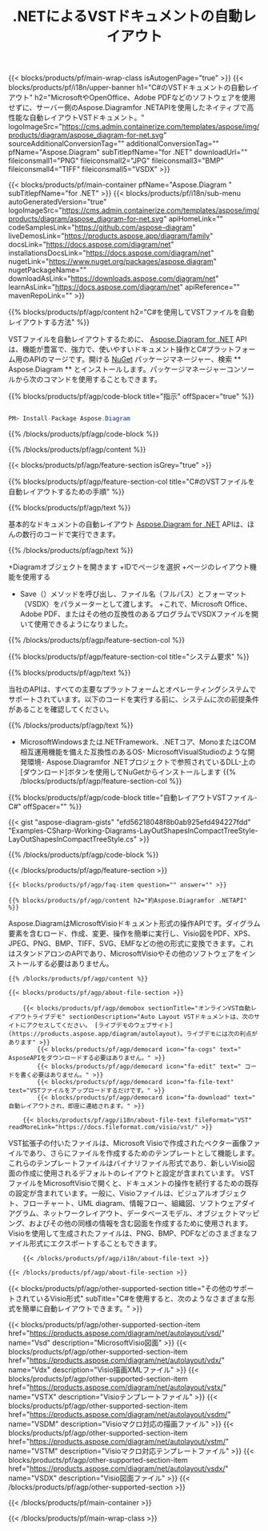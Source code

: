 ﻿---
title: .NETによるVSTドキュメントの自動レイアウト 
weight: 3050
url: /ja/net/autolayout/vst/ 
description: C# .NET Framework、.NETコア、Monoプラットフォームでvstファイルを自動レイアウトするためのソースコード。
---
{{< blocks/products/pf/main-wrap-class isAutogenPage="true" >}}
{{< blocks/products/pf/i18n/upper-banner h1="C#のVSTドキュメントの自動レイアウト" h2="MicrosoftやOpenOffice、Adobe PDFなどのソフトウェアを使用せずに、サーバー側のAspose.Diagramfor .NETAPIを使用したネイティブで高性能な自動レイアウトVSTドキュメント。" logoImageSrc="https://cms.admin.containerize.com/templates/aspose/img/products/diagram/aspose_diagram-for-net.svg" sourceAdditionalConversionTag="" additionalConversionTag="" pfName="Aspose.Diagram" subTitlepfName="for .NET" downloadUrl="" fileiconsmall1="PNG" fileiconsmall2="JPG" fileiconsmall3="BMP" fileiconsmall4="TIFF" fileiconsmall5="VSDX" >}}

{{< blocks/products/pf/main-container pfName="Aspose.Diagram " subTitlepfName="for .NET" >}}
{{< blocks/products/pf/i18n/sub-menu autoGeneratedVersion="true" logoImageSrc="https://cms.admin.containerize.com/templates/aspose/img/products/diagram/aspose_diagram-for-net.svg" apiHomeLink="" codeSamplesLink="https://github.com/aspose-diagram" liveDemosLink="https://products.aspose.app/diagram/family" docsLink="https://docs.aspose.com/diagram/net" installationsDocsLink="https://docs.aspose.com/diagram/net" nugetLink="https://www.nuget.org/packages/aspose.diagram" nugetPackageName="" downloadAsLink="https://downloads.aspose.com/diagram/net" learnAsLink="https://docs.aspose.com/diagram/net" apiReference="" mavenRepoLink="" >}}

{{% blocks/products/pf/agp/content h2="C#を使用してVSTファイルを自動レイアウトする方法" %}}

 VSTファイルを自動レイアウトするために、
 [Aspose.Diagram for .NET](https://products.aspose.com/diagram/net) 
 APIは、機能が豊富で、強力で、使いやすいドキュメント操作とC#プラットフォーム用のAPIのマージです。開ける
 [NuGet](https://www.nuget.org/packages/aspose.diagram) 
 パッケージマネージャー、検索
 ** Aspose.Diagram ** 
 とインストールします。パッケージマネージャーコンソールから次のコマンドを使用することもできます。

{{% blocks/products/pf/agp/code-block title="指示" offSpacer="true" %}}

```cs

PM> Install-Package Aspose.Diagram


```

{{% /blocks/products/pf/agp/code-block %}}

{{% /blocks/products/pf/agp/content %}}

{{< blocks/products/pf/agp/feature-section isGrey="true" >}}

{{% blocks/products/pf/agp/feature-section-col title="C#のVSTファイルを自動レイアウトするための手順" %}}

{{% blocks/products/pf/agp/text %}}

 基本的なドキュメントの自動レイアウト
 [Aspose.Diagram for .NET](https://products.aspose.com/diagram/net) 
 APIは、ほんの数行のコードで実行できます。

{{% /blocks/products/pf/agp/text %}}

+Diagramオブジェクトを開きます
+IDでページを選択
+ページのレイアウト機能を使用する
+ Save（）メソッドを呼び出し、ファイル名（フルパス）とフォーマット（VSDX）をパラメーターとして渡します。
+これで、Microsoft Office、Adobe PDF、またはその他の互換性のあるプログラムでVSDXファイルを開いて使用できるようになりました。

{{% /blocks/products/pf/agp/feature-section-col %}}

{{% blocks/products/pf/agp/feature-section-col title="システム要求" %}}

{{% blocks/products/pf/agp/text %}}

 当社のAPIは、すべての主要なプラットフォームとオペレーティングシステムでサポートされています。以下のコードを実行する前に、システムに次の前提条件があることを確認してください。

{{% /blocks/products/pf/agp/text %}}

- MicrosoftWindowsまたは.NETFramework、.NETコア、MonoまたはCOM相互運用機能を備えた互換性のあるOS- MicrosoftVisualStudioのような開発環境- Aspose.Diagramfor .NETプロジェクトで参照されているDLL-上の[ダウンロード]ボタンを使用してNuGetからインストールします
{{% /blocks/products/pf/agp/feature-section-col %}}

{{% blocks/products/pf/agp/code-block title="自動レイアウトVSTファイル-C#" offSpacer="" %}}

{{< gist "aspose-diagram-gists" "efd56218048f8b0ab925efd494227fdd" "Examples-CSharp-Working-Diagrams-LayOutShapesInCompactTreeStyle-LayOutShapesInCompactTreeStyle.cs" >}}


{{% /blocks/products/pf/agp/code-block %}}

{{< /blocks/products/pf/agp/feature-section >}}

    {{< blocks/products/pf/agp/faq-item question="" answer="" >}}


<!-- aboutfile Starts -->

    {{% blocks/products/pf/agp/content h2="約Aspose.Diagramfor .NETAPI" %}}

 Aspose.DiagramはMicrosoftVisioドキュメント形式の操作APIです。ダイグラム要素を含むロード、作成、変更、操作を簡単に実行し、Visio図をPDF、XPS、JPEG、PNG、BMP、TIFF、SVG、EMFなどの他の形式に変換できます。これはスタンドアロンのAPIであり、MicrosoftVisioやその他のソフトウェアをインストールする必要はありません。  



    {{% /blocks/products/pf/agp/content %}}
    
    {{< blocks/products/pf/agp/about-file-section >}}
    
        {{< blocks/products/pf/agp/demobox sectionTitle="オンラインVST自動レイアウトライブデモ" sectionDescription="Auto Layout VSTドキュメントは、次のサイトにアクセスしてください。 [ライブデモのウェブサイト](https://products.aspose.app/diagram/autolayout)。ライブデモには次の利点があります" >}}
            {{< blocks/products/pf/agp/democard icon="fa-cogs" text=" AsposeAPIをダウンロードする必要はありません。" >}}
            {{< blocks/products/pf/agp/democard icon="fa-edit" text=" コードを書く必要はありません。" >}}
            {{< blocks/products/pf/agp/democard icon="fa-file-text" text="VSTファイルをアップロードするだけです。" >}}
            {{< blocks/products/pf/agp/democard icon="fa-download" text=" 自動レイアウトされ、即座に連結されます。" >}}
    
        {{< blocks/products/pf/agp/i18n/about-file-text fileFormat="VST" readMoreLink="https://docs.fileformat.com/visio/vst/" >}}
VST拡張子の付いたファイルは、Microsoft Visioで作成されたベクター画像ファイルであり、さらにファイルを作成するためのテンプレートとして機能します。これらのテンプレートファイルはバイナリファイル形式であり、新しいVisio図面の作成に使用されるデフォルトのレイアウトと設定が含まれています。 VSTファイルをMicrosoftVisioで開くと、ドキュメントの操作を続行するための既存の設定が含まれています。一般に、Visioファイルは、ビジュアルオブジェクト、フローチャート、UML diagram、情報フロー、組織図、ソフトウェアダイアグラム、ネットワークレイアウト、データベースモデル、オブジェクトマッピング、およびその他の同様の情報を含む図面を作成するために使用されます。 Visioを使用して生成されたファイルは、PNG、BMP、PDFなどのさまざまなファイル形式にエクスポートすることもできます。 

        {{< /blocks/products/pf/agp/i18n/about-file-text >}}
    
    {{< /blocks/products/pf/agp/about-file-section >}}

<!-- aboutfile Ends -->

{{< blocks/products/pf/agp/other-supported-section title="その他のサポートされているVisio形式" subTitle="C#を使用すると、次のようなさまざまな形式を簡単に自動レイアウトできます。" >}}

{{< blocks/products/pf/agp/other-supported-section-item href="https://products.aspose.com/diagram/net/autolayout/vsd/" name="Vsd" description="MicrosoftVisio図面" >}}
{{< blocks/products/pf/agp/other-supported-section-item href="https://products.aspose.com/diagram/net/autolayout/vdx/" name="Vdx" description="Visio描画XMLファイル" >}}
{{< blocks/products/pf/agp/other-supported-section-item href="https://products.aspose.com/diagram/net/autolayout/vstx/" name="VSTX" description="Visioテンプレートファイル" >}}
{{< blocks/products/pf/agp/other-supported-section-item href="https://products.aspose.com/diagram/net/autolayout/vsdm/" name="VSDM" description="Visioマクロ対応の描画ファイル" >}}
{{< blocks/products/pf/agp/other-supported-section-item href="https://products.aspose.com/diagram/net/autolayout/vstm/" name="VSTM" description="Visioマクロ対応テンプレートファイル" >}}
{{< blocks/products/pf/agp/other-supported-section-item href="https://products.aspose.com/diagram/net/autolayout/vsdx/" name="VSDX" description="Visio図面ファイル" >}}
{{< /blocks/products/pf/agp/other-supported-section >}}

{{< /blocks/products/pf/main-container >}}
    
{{< /blocks/products/pf/main-wrap-class >}}
